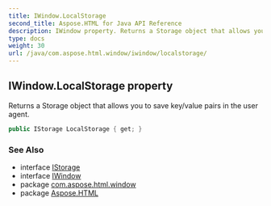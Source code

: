 ```yaml
---
title: IWindow.LocalStorage
second_title: Aspose.HTML for Java API Reference
description: IWindow property. Returns a Storage object that allows you to save key/value pairs in the user agent
type: docs
weight: 30
url: /java/com.aspose.html.window/iwindow/localstorage/
---
```

## IWindow.LocalStorage property

Returns a Storage object that allows you to save key/value pairs in the user agent.

```java
public IStorage LocalStorage { get; }
```

### See Also

* interface [IStorage](../../../com.aspose.html.dom/istorage/)
* interface [IWindow](../)
* package [com.aspose.html.window](../../../com.aspose.html.window/)
* package [Aspose.HTML](../../../)
